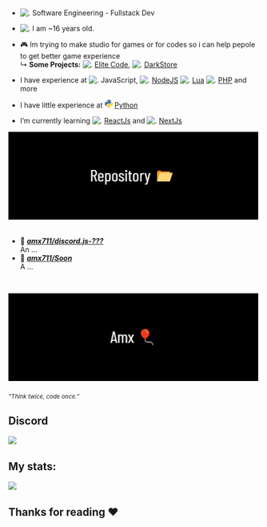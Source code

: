 #
<div>


- <img src="https://i.imgur.com/BtOZgL3.png" alt="." width="16" height="16"/>   Software Engineering - Fullstack Dev
- <img src="[https://i.imgur.com/a2KhTyR.gif](https://media4.giphy.com/media/109epNnxnLTMha/giphy.gif?cid=6c09b952wrbaui1d2mn1l0yx3eddg1yvveie7xr2xvhy8zoh&ep=v1_gifs_search&rid=giphy.gif&ct=g)" alt="."  width="16" height="16" /> I am ~16 years old. 
- 🎮 Im trying to make studio for games or for codes so i can help pepole to get better game experience    
  ↳ **Some Projects:** <img src="https://cdn.discordapp.com/icons/1223962177300463727/41cac5429bf3654d82d8a9c4fd6bf5a2.png?size=1024" alt="." width="16" height="16"/> [Elite Code](https://discord.gg/6GraYM3Nq7), <img src="https://cdn.discordapp.com/icons/843108680530395155/966350b489fedf33852b09d05ade2a8d.png?size=1024" alt="." width="16" height="16"/> [DarkStore](https://discord.gg/ds3)

- I have experience at <img src="https://i.imgur.com/Xjb867j.png" alt="." width="16" height="16"/> JavaScript, <img src="https://i.imgur.com/eZxBcrA.png" alt="." width="16" height="16"/> [NodeJS](https://nodejs.org/) <img src="https://encrypted-tbn0.gstatic.com/images?q=tbn:ANd9GcSMyVdHChH8oFi0J18pWN2dWR4pWt9JOXGGqg&s" alt="." width="16" height="16"/> [Lua](https://www.lua.org/) <img src="https://upload.wikimedia.org/wikipedia/commons/thumb/2/27/PHP-logo.svg/640px-PHP-logo.svg.png" alt="." width="16" height="16"/> [PHP](https://www.php.net/) and more
- I have little experience at <img src="https://raw.githubusercontent.com/brand-icons/brands/66a515d0afc1bdf9cd308a9ae8d85e1bd23a4d97/icons/color/python.svg" alt="." width="16" height="16"/> [Python](https://www.python.org/) 
- I’m currently learning <img src="https://upload.wikimedia.org/wikipedia/commons/thumb/3/30/React_Logo_SVG.svg/512px-React_Logo_SVG.svg.png" alt="." width="16" height="16"/> [ReactJs](https://react.dev/) and <img src="https://images.prismic.io/turing/652ec31afbd9a45bcec81965_Top_Features_in_Next_js_13_7f9a32190f.webp?auto=format,compress" alt="." width="16" height="16"/> [NextJs](https://nextjs.org/)

<img src="repo.gif" width="500" />
<br/>
<br/>
  
- 📗 [***amx711/discord.js-???***](https://github.com/amx711/???) <br/>
  An ...
- 📘 [***amx711/Soon***](https://github.com/amx711/???) <br/>
  A ...
<br/>

<img src="amx.gif" width="500" /><br/>


<sub>  *“Think twice, code once.”* </sub>
</div>

## Discord
<a href="https://discord.com/users/798145401844138005"  align="left">
    <img src="https://lanyard.cnrad.dev/api/798145401844138005?borderRadius=10px&idleMessage=Think%20twice%2C%20code%20once.&theme=dark&animated=false&showDisplayName=true&hideDecoration=false&hideTimestamp=false">
</a>

## My stats:

<p>
  <a href="/"  align="left">
  <img width="auto" src="https://github-readme-stats.vercel.app/api?username=amx711&theme=dark&show_icons=true"/>
  </a>
</p>

## Thanks for reading ❤️
